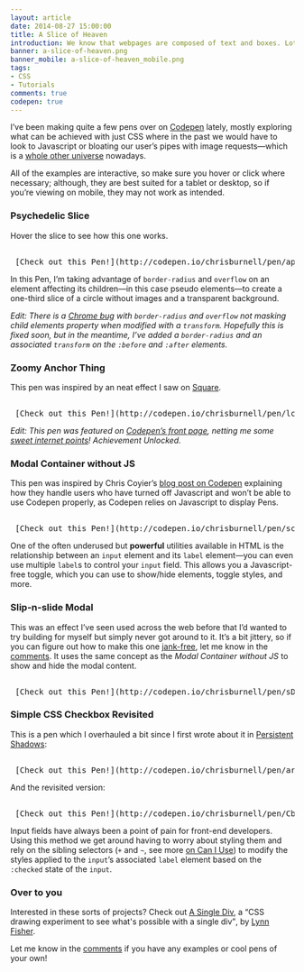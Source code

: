 ```yaml
---
layout: article
date: 2014-08-27 15:00:00
title: A Slice of Heaven
introduction: We know that webpages are composed of text and boxes. Lots and lots of boxes. But with the power and might of CSS3 we can do some fancy stuff that never used to be possible.
banner: a-slice-of-heaven.png
banner_mobile: a-slice-of-heaven_mobile.png
tags:
- CSS
- Tutorials
comments: true
codepen: true
---
```


I’ve been making quite a few pens over on [Codepen](http://codepen.io "Codepen") lately, mostly exploring what can be achieved with just CSS where in the past we would have to look to Javascript or bloating our user’s pipes with image requests—which is a [whole other universe](http://www.w3.org/html/wg/drafts/html/master/embedded-content.html#the-picture-element "The Picture Element") nowadays.

All of the examples are interactive, so make sure you hover or click where necessary; although, they are best suited for a tablet or desktop, so if you’re viewing on mobile, they may not work as intended.

<h3 id="psychedelic-slice">Psychedelic Slice<a href="#psychedelic-slice" class="heading-anchor" title="" aria-hidden="true"></a></h3>

Hover the slice to see how this one works.

<pre class="codepen" data-height="350" data-type="result" data-href="apogK" data-user="chrisburnell" data-safe="true"> <code> </code> [Check out this Pen!](http://codepen.io/chrisburnell/pen/apogK) </pre>

In this Pen, I’m taking advantage of <code>border-radius</code> and <code>overflow</code> on an element affecting its children—in this case pseudo elements—to create a one-third slice of a circle without images and a transparent background.

*Edit: There is a [Chrome bug](https://code.google.com/p/chromium/issues/detail?id=157218 "Chromium Issue: css transform and transition break hidden overflow on border-radius") with <code>border-radius</code> and <code>overflow</code> not masking child elements property when modified with a <code>transform</code>. Hopefully this is fixed soon, but in the meantime, I’ve added a <code>border-radius</code> and an associated <code>transform</code> on the <code>:before</code> and <code>:after</code> elements.*

<h3 id="zoomy-anchor-thing">Zoomy Anchor Thing<a href="#zoomy-anchor-thing" class="heading-anchor" title="" aria-hidden="true"></a></h3>

This pen was inspired by an neat effect I saw on [Square](https://squareup.com#verticals "Square").

<pre class="codepen" data-height="350" data-type="result" data-href="lcEvB" data-user="chrisburnell" data-safe="true"> <code> </code> [Check out this Pen!](http://codepen.io/chrisburnell/pen/lcEvB) </pre>

*Edit: This pen was featured on [Codepen’s front page](http://ss.chrisburnell.com/2014-08-28_1411.png "ego boost manifested in PNG format"), netting me some [sweet internet points](http://codepen.io/chrisburnell/details/lcEvB/#stats "Stats for this pen")! Achievement Unlocked.*

<h3 id="modal-container-without-js">Modal Container without JS<a href="#modal-container-without-js" class="heading-anchor" title="" aria-hidden="true"></a></h3>

This pen was inspired by Chris Coyier’s [blog post on Codepen](http://codepen.io/chriscoyier/blog/a-closeable-noscript-warning-modal "A Closeable Noscript Warning Modal") explaining how they handle users who have turned off Javascript and won’t be able to use Codepen properly, as Codepen relies on Javascript to display Pens.

<pre class="codepen" data-height="350" data-type="result" data-href="scyKF" data-user="chrisburnell" data-safe="true"> <code> </code> [Check out this Pen!](http://codepen.io/chrisburnell/pen/scyKF) </pre>

One of the often underused but **powerful** utilities available in HTML is the relationship between an <code>input</code> element and its <code>label</code> element—you can even use multiple <code>label</code>s to control your <code>input</code> field. This allows you a Javascript-free toggle, which you can use to show/hide elements, toggle styles, and more.

<h3 id="slip-n-slide-modal">Slip-n-slide Modal<a href="#slip-n-slide-modal" class="heading-anchor" title="" aria-hidden="true"></a></h3>

This was an effect I’ve seen used across the web before that I’d wanted to try building for myself but simply never got around to it. It’s a bit jittery, so if you can figure out how to make this one [jank-free](http://jankfree.org/ "Jank Free"), let me know in the [comments](#comments). It uses the same concept as the *Modal Container without JS* to show and hide the modal content.

<pre class="codepen" data-height="630" data-type="result" data-href="sDBJk" data-user="chrisburnell" data-safe="true"> <code> </code> [Check out this Pen!](http://codepen.io/chrisburnell/pen/sDBJk) </pre>

<h3 id="simple-css-checkbox-revisited">Simple CSS Checkbox Revisited<a href="#simple-css-checkbox-revisited" class="heading-anchor" title="" aria-hidden="true"></a></h3>

This is a pen which I overhauled a bit since I first wrote about it in [Persistent Shadows](/articles/persistent-shadows/ "Persistent Shadows"):

<pre class="codepen" data-height="250" data-type="result" data-href="arouk" data-user="chrisburnell" data-safe="true"> <code> </code> [Check out this Pen!](http://codepen.io/chrisburnell/pen/arouk) </pre>

And the revisited version:

<pre class="codepen" data-height="250" data-type="result" data-href="Cbiun" data-user="chrisburnell" data-safe="true"> <code> </code> [Check out this Pen!](http://codepen.io/chrisburnell/pen/Cbiun) </pre>

Input fields have always been a point of pain for front-end developers. Using this method we get around having to worry about styling them and rely on the sibling selectors (<code>+</code> and <code>~</code>, see more [on Can I Use](http://caniuse.com/#search=sibling "Sibling Selectors")) to modify the styles applied to the <code>input</code>’s associated <code>label</code> element based on the <code>:checked</code> state of the <code>input</code>.

<h3 id="over-to-you">Over to you<a href="#over-to-you" class="heading-anchor" title="" aria-hidden="true"></a></h3>

Interested in these sorts of projects? Check out [A Single Div](http://a.singlediv.com/ "A Single Div"), a <q>CSS drawing experiment to see what's possible with a single div</q>, by [Lynn Fisher](https://twitter.com/lynnandtonic "Lynn Fisher").

Let me know in the [comments](#comments) if you have any examples or cool pens of your own!
